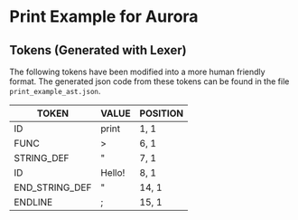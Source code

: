 # Print Example for Aurora
## Tokens (Generated with Lexer)

The following tokens have been modified into a more human friendly format.
The generated json code from these tokens can be found in the file `print_example_ast.json`.

|       TOKEN       |       VALUE       | POSITION  |
|-------------------|-------------------|-----------|
| ID                | print             | 1, 1      |
| FUNC              | >                 | 6, 1      |
| STRING_DEF        | "                 | 7, 1      |
| ID                | Hello!            | 8, 1      |
| END_STRING_DEF    | "                 | 14, 1     |
| ENDLINE           | ;                 | 15, 1     |